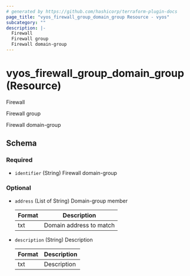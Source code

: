 ```yaml
---
# generated by https://github.com/hashicorp/terraform-plugin-docs
page_title: "vyos_firewall_group_domain_group Resource - vyos"
subcategory: ""
description: |-
  Firewall
  Firewall group
  Firewall domain-group
---
```


# vyos_firewall_group_domain_group (Resource)

Firewall

Firewall group

Firewall domain-group



<!-- schema generated by tfplugindocs -->
## Schema

### Required

- `identifier` (String) Firewall domain-group

### Optional

- `address` (List of String) Domain-group member

    |  Format  |  Description  |
    |----------|---------------|
    |  txt  |  Domain address to match  |
- `description` (String) Description

    |  Format  |  Description  |
    |----------|---------------|
    |  txt  |  Description  |
